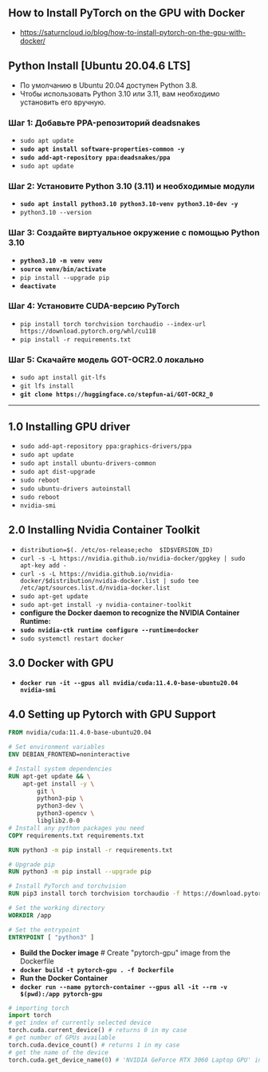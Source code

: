 ## How to Install PyTorch on the GPU with Docker

- https://saturncloud.io/blog/how-to-install-pytorch-on-the-gpu-with-docker/

## Python Install [Ubuntu 20.04.6 LTS]

- По умолчанию в Ubuntu 20.04 доступен Python 3.8.
- Чтобы использовать Python 3.10 или 3.11, вам необходимо установить его вручную.

###  Шаг 1: Добавьте PPA-репозиторий deadsnakes
- ``sudo apt update``
- **``sudo apt install software-properties-common -y``**
- **``sudo add-apt-repository ppa:deadsnakes/ppa``**
- ``sudo apt update``

### Шаг 2: Установите Python 3.10 (3.11) и необходимые модули
- **``sudo apt install python3.10 python3.10-venv python3.10-dev -y``**
- ``python3.10 --version``

### Шаг 3: Создайте виртуальное окружение с помощью Python 3.10
- **``python3.10 -m venv venv``**
- **``source venv/bin/activate``**
- ``pip install --upgrade pip``
- **``deactivate``**

### Шаг 4: Установите CUDA-версию PyTorch
- ``pip install torch torchvision torchaudio --index-url https://download.pytorch.org/whl/cu118``
- ``pip install -r requirements.txt``

### Шаг 5: Скачайте модель GOT-OCR2.0 локально
- ``sudo apt install git-lfs``
- ``git lfs install``
- **``git clone https://huggingface.co/stepfun-ai/GOT-OCR2_0``**

---

## 1.0 Installing GPU driver
- ``sudo add-apt-repository ppa:graphics-drivers/ppa``
- ``sudo apt update``
- ``sudo apt install ubuntu-drivers-common``
- ``sudo apt dist-upgrade``
- ``sudo reboot``
- ``sudo ubuntu-drivers autoinstall``
- ``sudo reboot``
- ``nvidia-smi``

## 2.0 Installing Nvidia Container Toolkit
- ``distribution=$(. /etc/os-release;echo  $ID$VERSION_ID)``
- ``curl -s -L https://nvidia.github.io/nvidia-docker/gpgkey | sudo apt-key add -`` 
- ``curl -s -L https://nvidia.github.io/nvidia-docker/$distribution/nvidia-docker.list | sudo tee /etc/apt/sources.list.d/nvidia-docker.list``
- ``sudo apt-get update``
- ``sudo apt-get install -y nvidia-container-toolkit``
- **configure the Docker daemon to recognize the NVIDIA Container Runtime:**
- **``sudo nvidia-ctk runtime configure --runtime=docker``**
- ``sudo systemctl restart docker``

## 3.0 Docker with GPU
  - **``docker run -it --gpus all nvidia/cuda:11.4.0-base-ubuntu20.04 nvidia-smi``**
 
## 4.0 Setting up Pytorch with GPU Support
```Dockerfile
FROM nvidia/cuda:11.4.0-base-ubuntu20.04

# Set environment variables
ENV DEBIAN_FRONTEND=noninteractive

# Install system dependencies
RUN apt-get update && \
    apt-get install -y \
        git \
        python3-pip \
        python3-dev \
        python3-opencv \
        libglib2.0-0
# Install any python packages you need
COPY requirements.txt requirements.txt

RUN python3 -m pip install -r requirements.txt

# Upgrade pip
RUN python3 -m pip install --upgrade pip

# Install PyTorch and torchvision
RUN pip3 install torch torchvision torchaudio -f https://download.pytorch.org/whl/cu111/torch_stable.html

# Set the working directory
WORKDIR /app

# Set the entrypoint
ENTRYPOINT [ "python3" ]
```

- **Build the Docker image** # Create "pytorch-gpu" image from the Dockerfile
- **``docker build -t pytorch-gpu . -f Dockerfile``**
- **Run the Docker Container**
- **``docker run --name pytorch-container --gpus all -it --rm -v $(pwd):/app pytorch-gpu``**

```python
# importing torch  
import torch  
# get index of currently selected device  
torch.cuda.current_device() # returns 0 in my case  
# get number of GPUs available  
torch.cuda.device_count() # returns 1 in my case  
# get the name of the device  
torch.cuda.get_device_name(0) # 'NVIDIA GeForce RTX 3060 Laptop GPU' in my case
```

##

  
